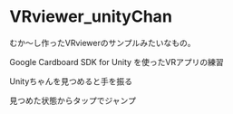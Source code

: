 # VRviewer_unityChan
むか～し作ったVRviewerのサンプルみたいなもの。

Google Cardboard SDK for Unity を使ったVRアプリの練習


Unityちゃんを見つめると手を振る

見つめた状態からタップでジャンプ
